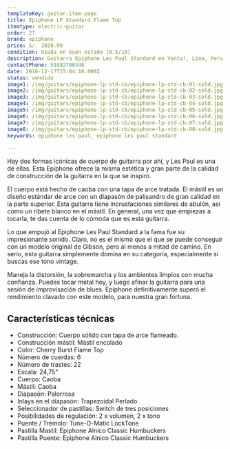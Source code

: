 ```yaml
---
templateKey: guitar-item-page
title: Epiphone LP Standard Flame Top
itemtype: electric-guitar
order: 27
brand: epiphone
price: S/. 1650.00
condition: Usada en buen estado (8.5/10)
description: Guitarra Epiphone Les Paul Standard en Venta!, Lima, Peru
contactPhone: 51992780348
date: 2016-12-17T15:04:10.000Z
status: vendido
image1: /img/guitars/epiphone-lp-std-cb/epiphone-lp-std-cb-01-sold.jpg
image2: /img/guitars/epiphone-lp-std-cb/epiphone-lp-std-cb-02-sold.jpg
image3: /img/guitars/epiphone-lp-std-cb/epiphone-lp-std-cb-03-sold.jpg
image4: /img/guitars/epiphone-lp-std-cb/epiphone-lp-std-cb-04-sold.jpg
image5: /img/guitars/epiphone-lp-std-cb/epiphone-lp-std-cb-05-sold.jpg
image6: /img/guitars/epiphone-lp-std-cb/epiphone-lp-std-cb-06-sold.jpg
image7: /img/guitars/epiphone-lp-std-cb/epiphone-lp-std-cb-07-sold.jpg
image8: /img/guitars/epiphone-lp-std-cb/epiphone-lp-std-cb-08-sold.jpg
keywords: epiphone les paul, epiphone les paul standard

---
```


Hay dos formas icónicas de cuerpo de guitarra por ahí, y Les Paul es una de ellas. Esta Epiphone ofrece la misma estética y gran parte de la calidad de construcción de la guitarra en la que se inspiró.

El cuerpo está hecho de caoba con una tapa de arce tratada. El mástil es un diseño estándar de arce con un diapasón de palisandro de gran calidad en la parte superior. Esta guitarra tiene incrustaciones similares de abulón, así como un ribete blanco en el mástil. En general, una vez que empiezas a tocarla, te das cuenta de lo cómoda que es esta guitarra.

Lo que empujó al Epiphone Les Paul Standard a la fama fue su impresionante sonido. Claro, no es el mismo que el que se puede conseguir con un modelo original de Gibson, pero al menos a mitad de camino. En serio, esta guitarra simplemente domina en su categoría, especialmente si buscas ese tono vintage.

Maneja la distorsión, la sobremarcha y los ambientes limpios con mucha confianza. Puedes tocar metal hoy, y luego afinar la guitarra para una sesión de improvisación de blues. Epiphone definitivamente superó el rendimiento clavado con este modelo, para nuestra gran fortuna.

## Características técnicas

* Construcción: Cuerpo sólido con tapa de arce flameado.
* Construcción mástil: Mástil encolado
* Color: Cherry Burst Flame Top
* Número de cuerdas: 6
* Número de trastes: 22
* Escala: 24,75"
* Cuerpo: Caoba
* Mástil: Caoba
* Diapasón: Palorrosa
* Inlays en el diapasón: Trapezoidal Perlado
* Seleccionador de pastillas: Switch de tres posiciones
* Posibilidades de regulación: 2 x volumen, 2 x tono
* Puente / Trémolo: Tune-O-Matic LockTone
* Pastilla Mastil: Epiphone Alnico Classic Humbuckers
* Pastilla Puente: Epiphone Alnico Classic Humbuckers